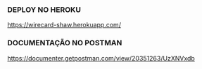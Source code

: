 ### DEPLOY NO HEROKU 
https://wirecard-shaw.herokuapp.com/

### DOCUMENTAÇÃO NO POSTMAN
https://documenter.getpostman.com/view/20351263/UzXNVxdb
